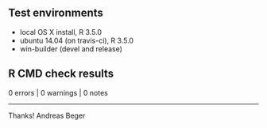 
## Test environments

- local OS X install, R 3.5.0
- ubuntu 14.04 (on travis-ci), R 3.5.0
- win-builder (devel and release)

## R CMD check results

0 errors | 0 warnings | 0 notes

**********

Thanks!
Andreas Beger

